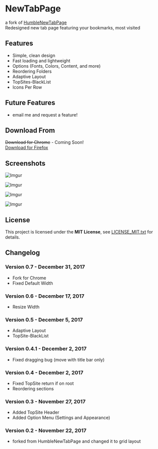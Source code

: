 
# NewTabPage
a fork of [HumbleNewTabPage](https://github.com/quodroc/HumbleNewTabPage)  
Redesigned new tab page featuring your bookmarks, most visited

## Features
* Simple, clean design
* Fast loading and lightweight
* Options (Fonts, Colors, Content, and more)
* Reordering Folders
* Adaptive Layout
* TopSites-BlackList
* Icons Per Row

## Future Features 
* email me and request a feature!

## Download From
~~Download for Chrome~~ - Coming Soon!  
[Download for Firefox](https://addons.mozilla.org/en-US/firefox/addon/newtabpage/)

## Screenshots
![Imgur](https://i.imgur.com/flYfC41.png)

![Imgur](https://i.imgur.com/M6OVcT7.png)

![Imgur](https://i.imgur.com/tZ9w68H.png)

![Imgur](https://i.imgur.com/7SZ7yOH.png)

## License
This project is licensed under the **MIT License**, see [LICENSE_MIT.txt](LICENSE_MIT.txt) for details.

## Changelog
### Version 0.7 - December  31, 2017
* Fork for Chrome
* Fixed Default Width

### Version 0.6 - December  17, 2017
* Resize Width
 
### Version 0.5 - December  5, 2017
* Adaptive Layout
* TopSite-BlackList
 
### Version 0.4.1 - December  2, 2017
* Fixed dragging bug (move with title bar only)

### Version 0.4 - December  2, 2017
* Fixed TopSite return if on root
* Reordering sections

### Version 0.3 - November  27, 2017
* Added TopSite Header
* Added Option Menu (Settings and Appearance)

### Version 0.2 - November  22, 2017
* forked from HumbleNewTabPage and changed it to grid layout